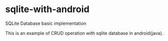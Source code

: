 # sqlite-with-android
SQLite Database basic implementation

This is an example of CRUD operation with sqlite database in android(java).
